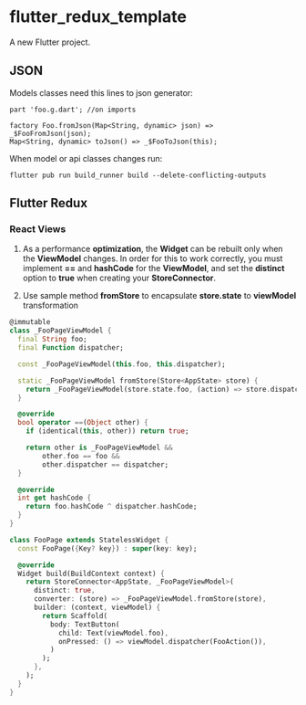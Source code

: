 # flutter_redux_template

A new Flutter project.

## JSON

Models classes need this lines to json generator:

    part 'foo.g.dart'; //on imports

    factory Foo.fromJson(Map<String, dynamic> json) => _$FooFromJson(json);
    Map<String, dynamic> toJson() => _$FooToJson(this);

When model or api classes changes run:

    flutter pub run build_runner build --delete-conflicting-outputs

## Flutter Redux

### React Views

1. As a performance **optimization**, the **Widget** can be rebuilt only when the
   **ViewModel** changes. In order for this to work correctly, you must
   implement **==** and **hashCode** for the **ViewModel**, and set the **distinct**
   option to **true** when creating your **StoreConnector**.

2. Use sample method **fromStore** to encapsulate **store.state** to **viewModel** transformation

```dart
@immutable
class _FooPageViewModel {
  final String foo;
  final Function dispatcher;

  const _FooPageViewModel(this.foo, this.dispatcher);

  static _FooPageViewModel fromStore(Store<AppState> store) {
    return _FooPageViewModel(store.state.foo, (action) => store.dispatch(action));
  }

  @override
  bool operator ==(Object other) {
    if (identical(this, other)) return true;

    return other is _FooPageViewModel &&
        other.foo == foo &&
        other.dispatcher == dispatcher;
  }

  @override
  int get hashCode {
    return foo.hashCode ^ dispatcher.hashCode;
  }
}

class FooPage extends StatelessWidget {
  const FooPage({Key? key}) : super(key: key);

  @override
  Widget build(BuildContext context) {
    return StoreConnector<AppState, _FooPageViewModel>(
      distinct: true,
      converter: (store) => _FooPageViewModel.fromStore(store),
      builder: (context, viewModel) {
        return Scaffold(
          body: TextButton(
            child: Text(viewModel.foo),
            onPressed: () => viewModel.dispatcher(FooAction()),
          )
        );
      },
    );
  }
}
```
